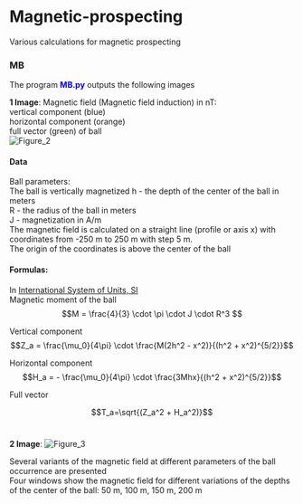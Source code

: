 # Magnetic-prospecting
Various calculations for magnetic prospecting

### MB
The program <font color="#0000ff"><b>MB.py</b></font> outputs the following images

**1 Image**: Magnetic field (Magnetic field induction) in nT:       
vertical component (blue)             
horizontal component (orange)          
full vector (green) of  ball            
![Figure_2](https://user-images.githubusercontent.com/20105840/204506631-070fe34d-b102-4df6-a40b-66634ec02ab7.png)


#### Data
Ball parameters:           
The ball is vertically magnetized
h - the depth of the center of the ball in meters         
R - the radius of the ball in meters        
J - magnetization in A/m             
The magnetic field is calculated on a straight line (profile or axis x) with coordinates from -250 m to 250 m with step 5 m.    
The origin of the coordinates is above the center of the ball       

#### Formulas: 
In [International System of Units, SI](https://en.wikipedia.org/wiki/International_System_of_Units)             
Magnetic moment of the ball               
$$M = \frac{4}{3} \cdot \pi \cdot J \cdot R^3                        $$

Vertical component         
$$Z_a = \frac{\mu_0}{4\pi} \cdot \frac{M(2h^2 - x^2)}{(h^2 + x^2)^{5/2}}$$           

Horizontal component
$$H_a = - \frac{\mu_0}{4\pi} \cdot \frac{3Mhx}{(h^2 + x^2)^{5/2}}$$       

Full vector        

$$T_a=\sqrt{(Z_a^2 + Н_a^2)}$$
&nbsp;
&nbsp;
&nbsp;&nbsp;              


**2 Image**:
![Figure_3](https://user-images.githubusercontent.com/20105840/204506664-fa6fcdf7-5ee6-4b8f-998e-433f183b442d.png)

Several variants of the magnetic field at different parameters of the ball occurrence are presented         
Four windows show the magnetic field for different variations of the depths of the center of the ball: 50 m, 100 m, 150 m, 200 m          
